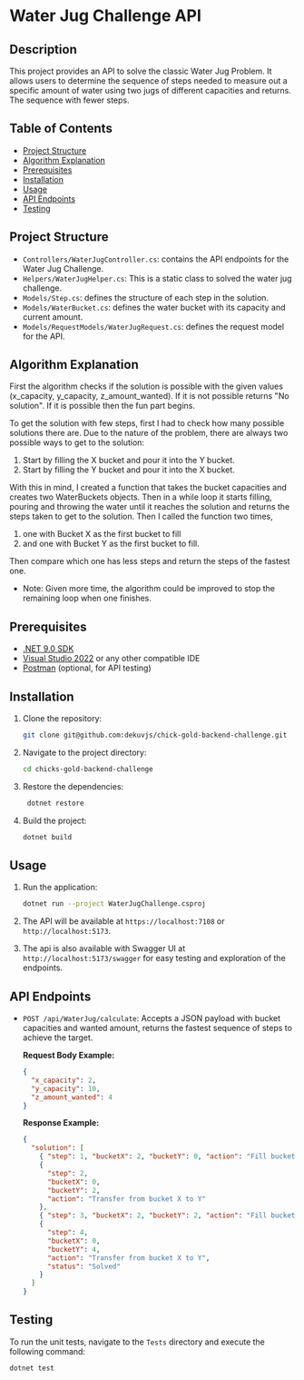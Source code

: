 # Water Jug Challenge API

## Description

This project provides an API to solve the classic Water Jug Problem. It allows users to determine the sequence of steps needed to measure out a specific amount of water using two jugs of different capacities and returns. The sequence with fewer steps.

## Table of Contents

- [Project Structure](#project-structure)
- [Algorithm Explanation](#algorithm-explanation)
- [Prerequisites](#prerequisites)
- [Installation](#installation)
- [Usage](#usage)
- [API Endpoints](#api-endpoints)
- [Testing](#testing)



## Project Structure

- `Controllers/WaterJugController.cs`: contains the API endpoints for the Water Jug Challenge.
- `Helpers/WaterJugHelper.cs`: This is a static class to solved the water jug challenge.
- `Models/Step.cs`: defines the structure of each step in the solution.
- `Models/WaterBucket.cs`: defines the water bucket with its capacity and current amount.
- `Models/RequestModels/WaterJugRequest.cs`: defines the request model for the API.


## Algorithm Explanation

First the algorithm checks if the solution is possible with the given values (x_capacity, y_capacity, z_amount_wanted). If it is not possible returns "No solution". 
If it is possible then the fun part begins.

To get the solution with few steps, first I had to check how many possible solutions there are. Due to the nature of the problem, there are always two possible ways to get to the solution:
1. Start by filling the X bucket and pour it into the Y bucket.
2. Start by filling the Y bucket  and pour it into the X bucket.

With this in mind, I created a function that takes the bucket capacities and creates two WaterBuckets objects. Then in a while loop it starts filling, pouring and throwing the water until it reaches the solution and returns the steps taken to get to the solution. Then I called the function two times, 
1. one with Bucket X as the first bucket to fill 
2. and one with Bucket Y as the first bucket to fill.  

Then compare which one has less steps and return the steps of the fastest one.

- Note: Given more time, the algorithm could be improved to stop the remaining loop when one finishes. 


## Prerequisites

- [.NET 9.0 SDK](https://dotnet.microsoft.com/download/dotnet/9.0)
- [Visual Studio 2022](https://visualstudio.microsoft.com/vs/) or any other compatible IDE
- [Postman](https://www.postman.com/downloads/) (optional, for API testing)

## Installation

1. Clone the repository:
   ```bash
   git clone git@github.com:dekuvjs/chick-gold-backend-challenge.git
   ```
2. Navigate to the project directory:
   ```bash
   cd chicks-gold-backend-challenge
   ```
3. Restore the dependencies:
   ```bash
    dotnet restore
   ```
4. Build the project:
   ```bash
   dotnet build
   ```

## Usage

1. Run the application:
   ```bash
   dotnet run --project WaterJugChallenge.csproj
   ```
2. The API will be available at `https://localhost:7108` or `http://localhost:5173`.

3. The api is also available with Swagger UI at `http://localhost:5173/swagger` for easy testing and exploration of the endpoints.

## API Endpoints

- `POST /api/WaterJug/calculate`: Accepts a JSON payload with bucket capacities and wanted amount, returns the fastest sequence of steps to achieve the target.

  **Request Body Example:**

  ```json
  {
    "x_capacity": 2,
    "y_capacity": 10,
    "z_amount_wanted": 4
  }
  ```

  **Response Example:**

  ```json
  {
    "solution": [
      { "step": 1, "bucketX": 2, "bucketY": 0, "action": "Fill bucket X" },
      {
        "step": 2,
        "bucketX": 0,
        "bucketY": 2,
        "action": "Transfer from bucket X to Y"
      },
      { "step": 3, "bucketX": 2, "bucketY": 2, "action": "Fill bucket X" },
      {
        "step": 4,
        "bucketX": 0,
        "bucketY": 4,
        "action": "Transfer from bucket X to Y",
        "status": "Solved"
      }
    ]
  }
  ```

## Testing

To run the unit tests, navigate to the `Tests` directory and execute the following command:

```bash
dotnet test
``` 



